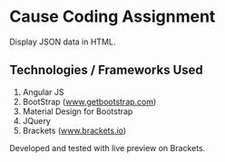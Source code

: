 # Cause Coding Assignment 

 Display JSON data in HTML.

## Technologies / Frameworks Used

  1) Angular JS
  2) BootStrap (www.getbootstrap.com)
  3) Material Design for Bootstrap
  4) JQuery 
  5) Brackets (www.brackets.io)


  Developed and tested with live preview on Brackets.
